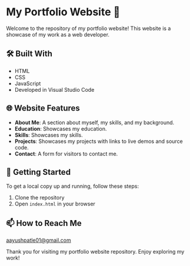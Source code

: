 # My Portfolio Website 👋

Welcome to the repository of my portfolio website! This website is a showcase of my work as a web developer.

## 🛠️ Built With

- HTML
- CSS
- JavaScript
- Developed in Visual Studio Code

## 🌐 Website Features

- **About Me**: A section about myself, my skills, and my background.
- **Education**: Showcases my education.
- **Skills**: Showcases my skills.
- **Projects**: Showcases my projects with links to live demos and source code.
- **Contact**: A form for visitors to contact me.

## 🚀 Getting Started

To get a local copy up and running, follow these steps:

1. Clone the repository
2. Open `index.html` in your browser

## 📫 How to Reach Me

aayushpatle01@gmail.com

Thank you for visiting my portfolio website repository. Enjoy exploring my work!

